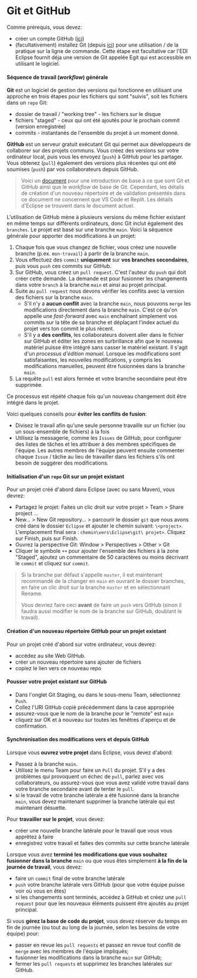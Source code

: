 # Git et GitHub


Comme prérequis, vous devez:

* créer un compte GitHub ([ici](https://github.com/))
* (facultativement) installez Git (depuis [ici](https://git-scm.com/)) pour une utilisation / de la pratique sur la ligne de commande. Cette étape est facultative car l'EDI Eclipse fournit déja une version de Git appelée Egit qui est accessible en utilisant le logiciel.

#### Séquence de travail (*workflow*) générale

**Git** est un logiciel de gestion des versions qui fonctionne en utilisant une approche en trois étapes pour les fichiers qui sont "suivis", soit les fichiers dans un `repo` Git:

* dossier de travail / "working tree" - les fichiers sur le disque
* fichiers "staged" - ceux qui ont été ajoutés pour le prochain commit (version enregistrée)
* commits - instantanés de l'ensemble du projet à un moment donné.

**GitHub** est un serveur gratuit exécutant Git qui permet aux développeurs de collaborer sur des projets communs. Vous créez des versions sur votre ordinateur local, puis vous les envoyez (`push`) à GitHub pour les partager. Vous obtenez (`pull`) également des versions plus récentes qui ont été soumises (`push`) par vos collaborateurs depuis GitHub.

> Voici un [document](https://docs.google.com/presentation/d/13a6JAOmkw2xVrOSTWRljl5lGee1CULhxCsGnqbU40f0/view) pour une introduction de base à ce que sont Git et GitHub ainsi que le *workflow* de base de Git. Cependant, les détails de création d'un nouveau répertoire et de validation présentés dans ce document ne concernent que VS Code et Replit.
> Les détails d'Eclipse se trouvent dans le document actuel.

L'utilisation de GitHub mène à plusieurs versions du même fichier existant en même temps sur différents ordinateurs, donc Git inclut également des `branches`. Le projet est basé sur une branche `main`. Voici la séquence générale pour apporter des modifications à un projet:

1. Chaque fois que vous changez de fichier, vous créez une nouvelle branche (p.ex. `mon-travail`) à partir de la branche `main`.
2. Vous effectuez des `commit` **uniquement** sur **vos branches secondaires**, puis vous `push` ces commits sur GitHub.
3. Sur GitHub, vous créez un `pull request`. C'est l'auteur du `push` qui doit créer cette demande. La demande est pour fusionner les changements dans votre `branch` à la branche `main` et ainsi au projet principal.
4. Suite au `pull request` nous devons vérifier les conflits avec la version des fichiers sur la branche `main`.
    * S'il n'y a **aucun conflit** avec la branche `main`, nous pouvons `merge` les modifications directement dans la branche `main`. C'est ce qu'on appelle une *fast-forward* avec `main` enchaînant simplement vos commits sur la tête de sa branche et déplaçant l'index actuel du projet vers ton commit le plus récent.
    * S'il y a **des conflits**, les collaborateurs doivent aller dans le fichier sur GitHub et éditer les zones en surbrillance afin que le nouveau matériel puisse être intégré sans casser le matériel existant. Il s'agit d'un *processus d'édition manuel*. Lorsque les modifications sont satisfaisantes, les nouvelles modifications, y compris les modifications manuelles, peuvent être fusionnées dans la branche `main`.
5. La requête `pull` est alors fermée et votre branche secondaire peut être supprimée.

Ce processus est répété chaque fois qu'un nouveau changement doit être intégré dans le projet.

Voici quelques conseils pour **éviter les conflits de fusion**:

* Divisez le travail afin qu'une seule personne travaille sur un fichier (ou un sous-ensemble de fichiers) à la fois
* Utilisez la messagerie, comme les `Issues` de GitHub, pour configurer des listes de tâches et les attribuer à des membres spécifiques de l'équipe. Les autres membres de l'équipe peuvent ensuite commenter chaque `Issue` / tâche au lieu de travailler dans les fichiers s'ils ont besoin de suggérer des modifications.

#### Initialisation d'un `repo` Git sur un projet existant

Pour un projet créé d'abord dans Eclipse (avec ou sans Maven), vous devrez:

* Partagez le projet: Faites un clic droit sur votre projet > Team > Share project ...
* New... > New Git repository... > parcourir le dossier `git` que nous avons créé dans le dossier `Eclipse` et ajouter le chemin suivant: `\<project>`. L'emplacement final sera : `chemin\vers\Eclipse\git\ projet>`. Cliquez sur Finish, puis sur Finish.
* Ouvrez la perspective Git: Window > Perspectives > Other > Git
* Cliquer le symbole `++` pour ajouter l'ensemble des fichiers à la zone "Staged", ajoutez un commentaire de 50 caractères ou moins décrivant le `commit` et cliquez sur `commit`.

> Si la branche par défaut s'appelle `master`, il est maintenant recommandé de la changer en `main` en ouvrant le dossier branches, en faire un clic droit sur la branche `master` et en sélectionnant Rename. <p> Vous devriez faire ceci **avant** de faire un `push` vers GitHub (sinon il faudra aussi modifier le nom de la branche sur GitHub, doublant le travail).

#### Création d'un nouveau répertoire GitHub pour un projet existant

Pour un projet créé d'abord sur votre ordinateur, vous devrez:

* accédez au site Web GitHub.
* créer un nouveau répertoire sans ajouter de fichiers
* copiez le lien vers ce nouveau repo

#### Pousser votre projet existant sur GitHub

* Dans l'onglet Git Staging, ou dans le sous-menu Team, sélectionnez `Push`.
* Collez l'URI GitHub copié précédemment dans la case appropriée
* assurez-vous que le nom de la branche pour le "remote" est `main`
* cliquez sur OK et à nouveau sur toutes les fenêtres d'aperçu et de confirmation.

#### Synchronisation des modifications vers et depuis GitHub

Lorsque vous **ouvrez votre projet** dans Eclipse, vous devez d'abord:

* Passez à la branche `main`.
* Utilisez le menu Team pour faire un `Pull` du projet. S'il y a des problèmes qui provoquent un échec de `pull`, parlez avec vos collaborateurs, ou assurez-vous que vous avez validé votre travail dans votre branche secondaire avant de tenter le `pull`.
* si le travail de votre branche latérale a été fusionné dans la branche `main`, vous devez maintenant supprimer la branche latérale qui est maintenant désuette.

Pour **travailler sur le projet**, vous devez:

* créer une nouvelle branche latérale pour le travail que vous vous apprêtez à faire
* enregistrez votre travail et faites des commits sur cette branche latérale

Lorsque vous avez **terminé les modifications que vous souhaitez fusionner dans la branche** `main` ou que vous êtes simplement **à la fin de la journée de travail**, vous devez:

* faire un `commit` final de votre branche latérale
* `push` votre branche latérale vers GitHub (pour que votre équipe puisse voir où vous en êtes)
* si les changements sont terminés, accédez à GitHub et créez une `pull request` pour que les nouveaux éléments puissent être ajoutés au projet principal.

Si vous **gérez la base de code du projet**, vous devez réserver du temps en fin de journée (ou tout au long de la journée, selon les besoins de votre équipe) pour:

* passer en revue les `pull requests` et passez en revue tout conflit de `merge` avec les membres de l'équipe impliqués;
* fusionner les modifications dans la branche `main` sur GitHub;
* fermer les `pull requests` et supprimez les branches latérales sur GitHub.